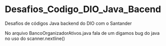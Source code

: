 # Desafios_Codigo_DIO_Java_Bacend
Desafios de códigos Java backend do DIO com o Santander

No arquivo BancoOrganizadorAtivos.java fala de um digamos bug do java no uso do scanner.nextline()
